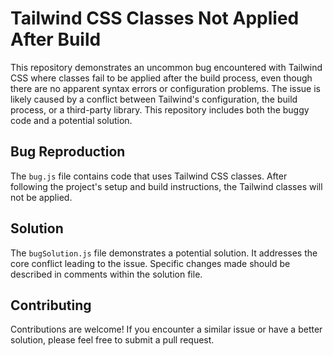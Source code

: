 # Tailwind CSS Classes Not Applied After Build

This repository demonstrates an uncommon bug encountered with Tailwind CSS where classes fail to be applied after the build process, even though there are no apparent syntax errors or configuration problems. The issue is likely caused by a conflict between Tailwind's configuration, the build process, or a third-party library.  This repository includes both the buggy code and a potential solution.

## Bug Reproduction

The `bug.js` file contains code that uses Tailwind CSS classes.  After following the project's setup and build instructions, the Tailwind classes will not be applied.

## Solution

The `bugSolution.js` file demonstrates a potential solution.  It addresses the core conflict leading to the issue. Specific changes made should be described in comments within the solution file.

## Contributing

Contributions are welcome! If you encounter a similar issue or have a better solution, please feel free to submit a pull request.